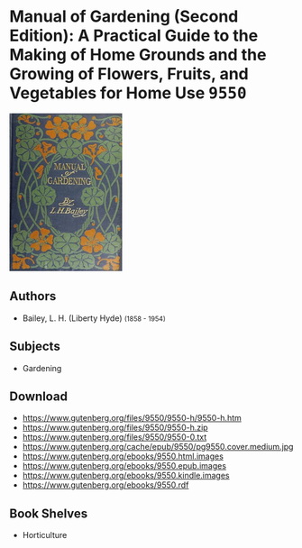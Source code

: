 # Manual of Gardening (Second Edition): A Practical Guide to the Making of Home Grounds and the Growing of Flowers, Fruits, and Vegetables for Home Use <kbd>9550</kbd>

![](./cover.medium.jpg "")

## Authors


 - Bailey, L. H. (Liberty Hyde) <small>(1858 - 1954)</small>

## Subjects


 - Gardening

## Download


 - https://www.gutenberg.org/files/9550/9550-h/9550-h.htm
 - https://www.gutenberg.org/files/9550/9550-h.zip
 - https://www.gutenberg.org/files/9550/9550-0.txt
 - https://www.gutenberg.org/cache/epub/9550/pg9550.cover.medium.jpg
 - https://www.gutenberg.org/ebooks/9550.html.images
 - https://www.gutenberg.org/ebooks/9550.epub.images
 - https://www.gutenberg.org/ebooks/9550.kindle.images
 - https://www.gutenberg.org/ebooks/9550.rdf

## Book Shelves


 - Horticulture
